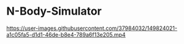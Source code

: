 # N-Body-Simulator



https://user-images.githubusercontent.com/37984032/149824021-a1c05fa5-d1d1-46de-b8e4-789a6f13e205.mp4

